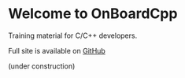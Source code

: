 # Welcome to OnBoardCpp

Training material for C/C++ developers.

Full site is available on [GitHub](https://lisr-pcx.github.io/on-board-cpp)

(under construction)
